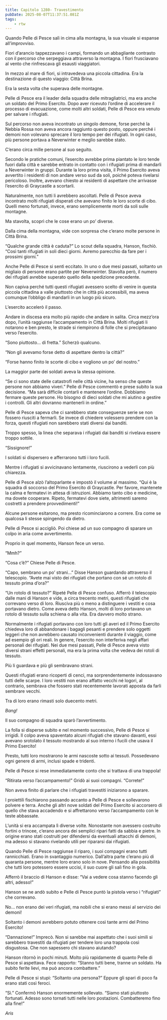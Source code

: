 ```yaml
---
title: Capitolo 1280- Travestimento
pubDate: 2025-08-07T11:37:51.081Z
tags:
    - rtw
---
```



Quando Pelle di Pesce salì in cima alla montagna, la sua visuale si espanse all’improvviso.


Fiori d’arancio tappezzavano i campi, formando un abbagliante contrasto con il percorso che serpeggiava attraverso la montagna. I fiori frusciavano al vento che rinfrescava gli esausti viaggiatori.


In mezzo al mare di fiori, si intravedeva una piccola cittadina. Era la destinazione di questo viaggio: Città Brina.


Era la sesta volta che superava delle montagne.


Pelle di Pesce era il leader della squadra delle mitragliatrici, ma era anche un soldato del Primo Esercito. Dopo aver ricevuto l’ordine di accelerare il processo di evacuazione, come molti altri soldati, Pelle di Pesce era venuto per salvare i rifugiati.


Sul percorso non aveva incontrato un singolo demone, forse perché la Nebbia Rossa non aveva ancora raggiunto questo posto, oppure perché i demoni non volevano sprecare il loro tempo per dei rifugiati. In ogni caso, più persone portava a Neverwinter e meglio sarebbe stato.


C’erano circa mille persone al suo seguito.


Secondo le pratiche comuni, l’esercito avrebbe prima piantato le loro tende fuori dalla città e sarebbe entrato in contatto con i rifugiati prima di mandarli a Neverwinter in gruppi. Durante la loro prima visita, il Primo Esercito aveva avvertito i residenti di non andare verso sud da soli, poiché poteva rivelarsi pericoloso. Inoltre, avevano chiesto ai residenti di aspettare che arrivasse l’esercito di Graycastle a scortarli.


Naturalmente, non tutti li avrebbero ascoltati. Pelle di Pesce aveva incontrato molti rifugiati disperati che avevano finito le loro scorte di cibo. Quelli meno fortunati, invece, erano semplicemente morti da soli sulle montagne.


Ma stavolta, scoprì che le cose erano un po’ diverse.


Dalla cima della montagna, vide con sorpresa che c’erano molte persone in Città Brina.


“Qualche grande città è caduta?” Lo scout della squadra, Hanson, fischiò. “Così tanti rifugiati in soli dieci giorni. Avremo parecchio da fare per i prossimi giorni.”


Anche Pelle di Pesce si sentì eccitato. In uno o due mesi passati, soltanto un migliaio di persone erano partite per Neverwinter. Stavolta però, il numero dei rifugiati avrebbe superato quello della spedizione precedente.


Non capiva perché tutti questi rifugiati avessero scelto di venire in questa piccola cittadina a valle piuttosto che in città più accessibili, ma aveva comunque l’obbligo di mandarli in un luogo più sicuro.


L’esercito accelerò il passo.


Andare in discesa era molto più rapido che andare in salita. Circa mezz’ora dopo, l’unità raggiunse l’accampamento in Città Brina. Molti rifugiati li notarono e ben presto, le strade si riempirono di folle che si precipitavano verso l’esercito.


“Sono piuttosto... di fretta.” Scherzò qualcuno.


“Non gli avevamo forse detto di aspettare dentro la città?”


“Forse hanno finito le scorte di cibo e vogliono un po’ del nostro.”


La maggior parte dei soldati aveva la stessa opinione.


“Se ci sono state delle catastrofi nelle città vicine, ha senso che queste persone non abbiamo viveri.” Pelle di Pesce commentò e prese subito la sua decisione. “Ma sarà difficile contarli e mantenere l’ordine. Dobbiamo fermare queste persone. Ho bisogno di dieci soldati che mi aiutino a gestire i controlli. Gli altri dovranno mantenerli in ordine.”


Pelle di Pesce sapeva che ci sarebbero state conseguenze serie se non fossero riusciti a fermarli. Se invece di chiedere volessero prendere con la forza, questi rifugiati non sarebbero stati diversi dai banditi.


Troppo spesso, la linea che separava i rifugiati dai banditi si rivelava essere troppo sottile.


“Sissignore!”


I soldati si dispersero e afferrarono tutti i loro fucili.


Mentre i rifugiati si avvicinavano lentamente, riuscirono a vederli con più chiarezza.


Pelle di Pesce alzò l’altoparlante e impostò il volume al massimo. “Qui è la squadra di soccorso del Primo Esercito di Graycastle. Per favore, mantenete la calma e fermatevi in attesa di istruzioni. Abbiamo tanto cibo e medicine, ma dovete cooperare. Ripeto, fermatevi dove siete, altrimenti saremo costretti a prendere provvedimenti!”


Alcune persone esitarono, ma presto ricominciarono a correre. Era come se qualcosa li stesse spingendo da dietro.


Pelle di Pesce si accigliò. Poi chiese ad un suo compagno di sparare un colpo in aria come avvertimento.


Proprio in quel momento, Hanson fece un verso.


“Mmh?”


“Cosa c’è?” Chiese Pelle di Pesce.


“Capo, sembrano un po’ strani...” Disse Hanson guardando attraverso il telescopio. “Avete mai visto dei rifugiati che portano con sé un rotolo di tessuto prima d’ora?”


“Un rotolo di tessuto?” Ripeté Pelle di Pesce confuso. Afferrò il telescopio dalle mani di Hanson e vide, a circa trecento metri, questi rifugiati che correvano verso di loro. Riusciva più o meno a distinguere i vestiti e cosa portavano dietro. Come aveva detto Hanson, molti di loro portavano un rotolo di tessuto sulla schiena o alla vita. Era davvero molto strano.


Normalmente i rifugiati portavano con loro tutti gli averi ed il Primo Esercito chiedeva loro di abbandonare i bagagli pesanti e prendere solo oggetti leggeri che non avrebbero causato inconvenienti durante il viaggio, come ad esempio gli ori reali. In genere, l’esercito non interferiva negli affari personali dei rifugiati. Nei due mesi passati, Pelle di Pesce aveva visto diversi strani effetti personali, ma era la prima volta che vedeva dei rotoli di tessuto.


Più li guardava e più gli sembravano strani.


Questi rifugiati erano ricoperti di cenci, ma sorprendentemente indossavano tutti delle scarpe. I loro vestiti non erano affatto vecchi né logori, al contrario, sembrava che fossero stati recentemente lavorati apposta da farli sembrare vecchi.


Tra di loro erano rimasti solo duecento metri.


<em>Bang!</em>


Il suo compagno di squadra sparò l’avvertimento.


La folla si disperse subito e nel momento successivo, Pelle di Pesce si irrigidì. Il colpo aveva spaventato alcuni rifugiati che stavano davanti, essi avevano srotolato il tessuto mostrando al suo interno i fucili che usava il Primo Esercito!


Presto, tutti loro mostrarono le armi nascoste sotto ai tessuti. Possedevano ogni genere di armi, inclusi spade e tridenti.


Pelle di Pesce si rese immediatamente conto che si trattava di una trappola!


“Ritirata verso l’accampamento!” Gridò ai suoi compagni. “Correte!”


Non aveva finito di parlare che i rifugiati travestiti iniziarono a sparare.


I proiettili fischiarono passando accanto a Pelle di Pesce e sollevarono polvere e terra. Anche gli altri nove soldati del Primo Esercito si accorsero di quello che stava accadendo e si affrettarono verso l’accampamento con le teste abbassate.


L’unità si era accampata lì diverse volte. Nonostante non avessero costruito fortini o trincee, c’erano ancora dei semplici ripari fatti da sabbia e pietre. In origine erano stati costruiti per difendersi da eventuali attacchi di demoni, ma adesso si stavano rivelando utili per ripararsi dai rifugiati.


Quando Pelle di Pesce raggiunse il riparo, i suoi compagni erano tutti rannicchiati. Erano in svantaggio numerico. Dall’altra parte c’erano più di quaranta persone, mentre loro erano solo in nove. Pensando alla possibilità che tutti loro potessero essere uccisi, il suo cuore gli salì fino in gola.


Afferrò il braccio di Hanson e disse: “Vai a vedere cosa stanno facendo gli altri, adesso!”


Hanson se ne andò subito e Pelle di Pesce puntò la pistola verso i “rifugiati” che correvano.


No... non erano dei veri rifugiati, ma nobili che si erano messi al servizio dei demoni!


Soltanto i demoni avrebbero potuto ottenere così tante armi del Primo Esercito!


“Dannazione!” Imprecò. Non si sarebbe mai aspettato che i suoi simili si sarebbero travestiti da rifugiati per tendere loro una trappola così disgustosa. Che non sapessero chi stavano aiutando?


Hanson ritornò in pochi minuti. Molto più rapidamente di quanto Pelle di Pesce si aspettava. Fece rapporto: “Stanno tutti bene, tranne un soldato. Ha subito ferite lievi, ma può ancora combattere.”


Pelle di Pesce si stupì: “Soltanto una persona?” Eppure gli spari di poco fa erano stati così feroci.


“Sì.” Confermò Hanson enormemente sollevato. “Siamo stati piuttosto fortunati. Adesso sono tornati tutti nelle loro postazioni. Combatteremo fino alla fine!”






<em>Aris</em>
                                


                                



